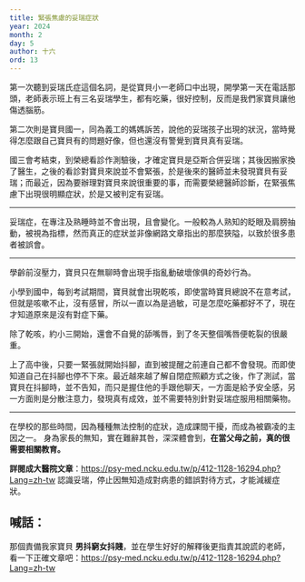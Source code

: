 ```yaml
---
title: 緊張焦慮的妥瑞症狀
year: 2024
month: 2
day: 5
author: 十六
ord: 13
---
```


第一次聽到妥瑞氏症這個名詞，是從寶貝小一老師口中出現，開學第一天在電話那頭，老師表示班上有三名妥瑞學生，都有吃藥，很好控制，反而是我們家寶貝讓他傷透腦筋。

第二次則是寶貝國一，同為義工的媽媽訴苦，說他的妥瑞孩子出現的狀況，當時覺得怎麼跟自己寶貝有的問題好像，但也還沒有警覺到寶貝真有妥瑞。

國三會考結束，到榮總看診作測驗後，才確定寶貝是亞斯合併妥瑞；其後因搬家換了醫生，之後的看診對寶貝來說並不會緊張，於是後來的醫師並未發現寶貝有妥瑞；而最近，因為要辦理對寶貝來說很重要的事，而需要榮總醫師診斷，在緊張焦慮下出現很明顯症狀，於是又被判定有妥瑞。

---

妥瑞症，在專注及熟睡時並不會出現，且會變化。一般較為人熟知的眨眼及肩膀抽動，被視為指標，然而真正的症狀並非像網路文章指出的那麼狹隘，以致於很多患者被誤會。

---

學齡前沒壓力，寶貝只在無聊時會出現手指亂動破壞傢俱的奇妙行為。

小學到國中，每到考試期間，寶貝就會出現乾咳，即使當時寶貝總說不在意考試，但就是咳嗽不止，沒有感冒，所以一直以為是過敏，可是怎麼吃藥都好不了，現在才知道原來是沒有對症下藥。

除了乾咳，約小三開始，還會不自覺的舔嘴唇，到了冬天整個嘴唇便乾裂的很嚴重。

上了高中後，只要一緊張就開始抖腳，直到被提醒之前連自己都不會發現。而即使知道自己在抖腳也停不下來。最近越來越了解自閉症照顧方式之後，作了測試，當寶貝在抖腳時，並不告知，而只是握住他的手跟他聊天，一方面是給予安全感，另一方面則是分散注意力，發現真有成效，並不需要特別針對妥瑞症服用相關藥物。

---

在學校的那些時間，因為種種無法控制的症狀，造成課間干擾，而成為被霸凌的主因之一。
身為家長的無知，實在難辭其咎，深深體會到，**在當父母之前，真的很需要相關教育。**

**詳閱成大醫院文章**：https://psy-med.ncku.edu.tw/p/412-1128-16294.php?Lang=zh-tw
認識妥瑞，停止因無知造成對病患的錯誤對待方式，才能減緩症狀。


## 喊話：
那個責備我家寶貝 **男抖窮女抖賤**，並在學生好好的解釋後更指責其說謊的老師，看一下正確文章吧：https://psy-med.ncku.edu.tw/p/412-1128-16294.php?Lang=zh-tw
